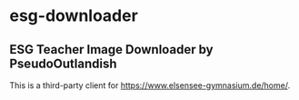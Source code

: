 # esg-downloader
## ESG Teacher Image Downloader by PseudoOutlandish

This is a third-party client for https://www.elsensee-gymnasium.de/home/.